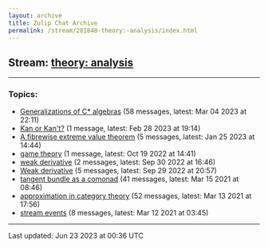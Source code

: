 ```yaml
---
layout: archive
title: Zulip Chat Archive
permalink: /stream/281848-theory:-analysis/index.html
---
```


## Stream: [theory: analysis](https://mattecapu.github.io/ct-zulip-archive/stream/281848-theory:-analysis/index.html)
---

### Topics:

* [Generalizations of C* algebras](topic/topic_Generalizations.20of.20C*.20algebras.html) (58 messages, latest: Mar 04 2023 at 22:11)
* [Kan or Kan't?](topic/topic_Kan.20or.20Kan't.3F.html) (1 message, latest: Feb 28 2023 at 19:14)
* [A fibrewise extreme value theorem](topic/topic_A.20fibrewise.20extreme.20value.20theorem.html) (5 messages, latest: Jan 25 2023 at 14:44)
* [game theory](topic/topic_game.20theory.html) (1 message, latest: Oct 19 2022 at 14:41)
* [weak derivative](topic/topic_weak.20derivative.html) (2 messages, latest: Sep 30 2022 at 16:46)
* [Weak derivative](topic/topic_Weak.20derivative.html) (5 messages, latest: Sep 29 2022 at 20:57)
* [tangent bundle as a comonad](topic/topic_tangent.20bundle.20as.20a.20comonad.html) (41 messages, latest: Mar 15 2021 at 08:46)
* [approximation in category theory](topic/topic_approximation.20in.20category.20theory.html) (52 messages, latest: Mar 13 2021 at 17:56)
* [stream events](topic/topic_stream.20events.html) (8 messages, latest: Mar 12 2021 at 03:45)

<hr><p>Last updated: Jun 23 2023 at 00:36 UTC</p>
